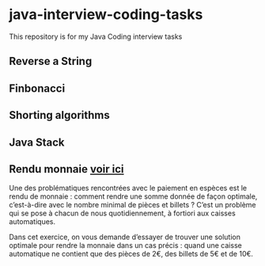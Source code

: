 # java-interview-coding-tasks
This repository is for my Java Coding interview tasks

## Reverse a String

## Finbonacci

## Shorting algorithms

## Java Stack

## Rendu monnaie  [voir ici](https://github.com/haroldlenoble/java-interview-coding-tasks/blob/master/src/main/java/com/coding/game/change/Change.java)
Une des problématiques rencontrées avec le paiement en espèces est le rendu de monnaie : comment rendre une somme donnée de façon optimale, c’est-à-dire avec le nombre minimal de pièces et billets ? 
C’est un problème qui se pose à chacun de nous quotidiennement, à fortiori aux caisses automatiques.

Dans cet exercice, on vous demande d’essayer de trouver une solution optimale pour rendre la monnaie dans un cas précis : 
quand une caisse automatique ne contient que des pièces de 2€, des billets de 5€ et de 10€.
